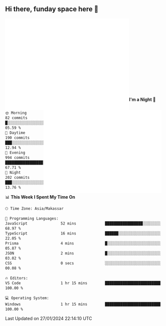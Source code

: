 ## Hi there, funday space here 🚀

<img align="left" width="400" alt="🌞" src="https://raw.githubusercontent.com/fhasnur/fhasnur/master/general.svg?token=ATQS65TR7ETTG5RLJUDIDBLBN34HE">
<img align="right" width="380" alt="🌞" src="https://raw.githubusercontent.com/fhasnur/fhasnur/master/statistics.svg?token=ATQS65TR7ETTG5RLJUDIDBLBN34HE">

<br><br><br><br><br><br><br><br><br><br><br><br><br><br>

<!--START_SECTION:waka-->
**I'm a Night 🦉** 

```text
🌞 Morning                82 commits          █░░░░░░░░░░░░░░░░░░░░░░░░   05.59 % 
🌆 Daytime                190 commits         ███░░░░░░░░░░░░░░░░░░░░░░   12.94 % 
🌃 Evening                994 commits         █████████████████░░░░░░░░   67.71 % 
🌙 Night                  202 commits         ███░░░░░░░░░░░░░░░░░░░░░░   13.76 % 
```


📊 **This Week I Spent My Time On** 

```text
🕑︎ Time Zone: Asia/Makassar

💬 Programming Languages: 
JavaScript               52 mins             █████████████████░░░░░░░░   68.97 % 
TypeScript               16 mins             ██████░░░░░░░░░░░░░░░░░░░   22.05 % 
Prisma                   4 mins              █░░░░░░░░░░░░░░░░░░░░░░░░   05.87 % 
JSON                     2 mins              █░░░░░░░░░░░░░░░░░░░░░░░░   03.02 % 
CSS                      0 secs              ░░░░░░░░░░░░░░░░░░░░░░░░░   00.08 % 

🔥 Editors: 
VS Code                  1 hr 15 mins        █████████████████████████   100.00 % 

💻 Operating System: 
Windows                  1 hr 15 mins        █████████████████████████   100.00 % 
```


 Last Updated on 27/01/2024 22:14:10 UTC
<!--END_SECTION:waka-->

